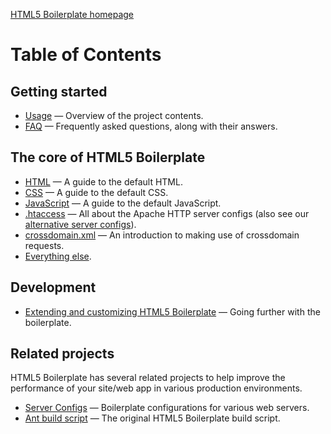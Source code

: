 [HTML5 Boilerplate homepage](http://html5boilerplate.com)

# Table of Contents

## Getting started

* [Usage](usage.md) — Overview of the project contents.
* [FAQ](faq.md) — Frequently asked questions, along with their answers.

## The core of HTML5 Boilerplate

* [HTML](html.md) — A guide to the default HTML.
* [CSS](css.md) — A guide to the default CSS.
* [JavaScript](js.md) — A guide to the default JavaScript.
* [.htaccess](https://github.com/h5bp/server-configs-apache)
  — All about the Apache HTTP server configs (also see our [alternative server
  configs](https://github.com/h5bp/server-configs#readme)).
* [crossdomain.xml](crossdomain.md) — An introduction to making use of
  crossdomain requests.
* [Everything else](misc.md).

## Development

* [Extending and customizing HTML5 Boilerplate](extend.md) — Going further with
  the boilerplate.

## Related projects

HTML5 Boilerplate has several related projects to help improve the performance
of your site/web app in various production environments.

* [Server Configs](https://github.com/h5bp/server-configs) — Boilerplate
  configurations for various web servers.
* [Ant build script](https://github.com/h5bp/ant-build-script) — The original
  HTML5 Boilerplate build script.

